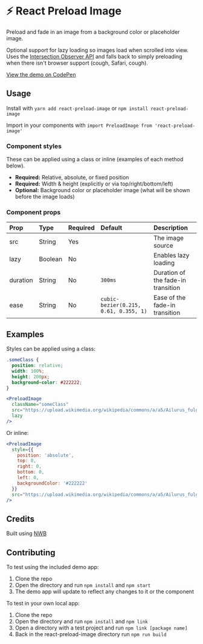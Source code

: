 # ⚡ React Preload Image

Preload and fade in an image from a background color or placeholder image.

Optional support for lazy loading so images load when scrolled into view. Uses the [Intersection Observer API](https://developer.mozilla.org/en-US/docs/Web/API/Intersection_Observer_API) and falls back to simply preloading when there isn't browser support (cough, Safari, cough).

[View the demo on CodePen](https://codepen.io/stothelios/full/gzoZLZ/)

## Usage

Install with `yarn add react-preload-image` or `npm install react-preload-image`

Import in your components with `import PreloadImage from 'react-preload-image'`

### Component styles

These can be applied using a class or inline (examples of each method below).

- **Required:** Relative, absolute, or fixed position
- **Required:** Width & height (explicitly or via top/right/bottom/left)
- **Optional:** Background color or placeholder image (what will be shown before the image loads)

### Component props

| Prop | Type | Required | Default | Description |
| :--- | :--- | :--- | :--- | :--- |
| src | String | Yes | | The image source |
| lazy | Boolean | No | | Enables lazy loading |
| duration | String | No | `300ms` | Duration of the fade-in transition |
| ease | String | No | `cubic-bezier(0.215, 0.61, 0.355, 1)` | Ease of the fade-in transition |

## Examples

Styles can be applied using a class:

```css
.someClass {
  position: relative;
  width: 100%;
  height: 200px;
  background-color: #222222;
}
```

```jsx
<PreloadImage
  className="someClass"
  src="https://upload.wikimedia.org/wikipedia/commons/a/a5/Ailurus_fulgens_-_Syracuse_Zoo.jpg"
  lazy
/>
```

Or inline:

```jsx
<PreloadImage
  style={{
    position: 'absolute',
    top: 0,
    right: 0,
    bottom: 0,
    left: 0,
    backgroundColor: '#222222'
  }}
  src="https://upload.wikimedia.org/wikipedia/commons/a/a5/Ailurus_fulgens_-_Syracuse_Zoo.jpg"
/>
```

## Credits

Built using [NWB](https://github.com/insin/nwb/blob/master/docs/guides/ReactComponents.md#developing-react-components-and-libraries-with-nwb)

## Contributing

To test using the included demo app:

1. Clone the repo
2. Open the directory and run `npm install` and `npm start`
3. The demo app will update to reflect any changes to it or the component

To test in your own local app:

1. Clone the repo
2. Open the directory and run `npm install` and `npm link`
3. Open a directory with a test project and run `npm link [package name]`
4. Back in the react-preload-image directory run `npm run build`
